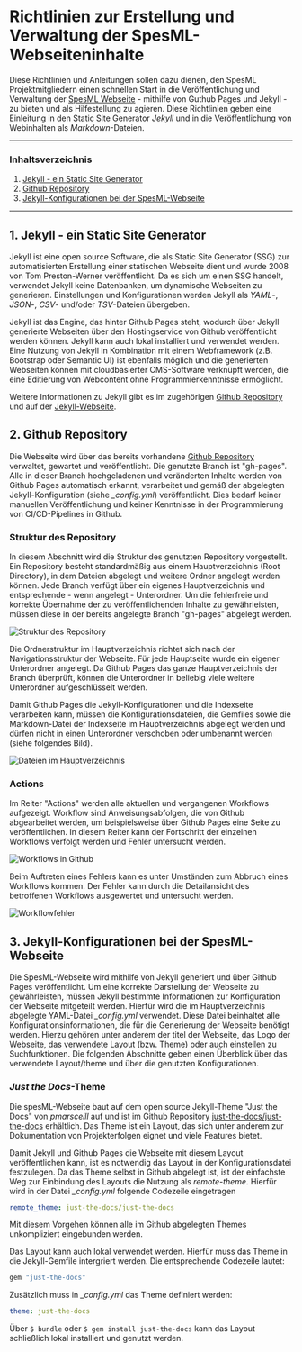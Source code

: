 # Richtlinien zur Erstellung und Verwaltung der SpesML-Webseiteninhalte
Diese Richtlinien und Anleitungen sollen dazu dienen, den SpesML Projektmitgliedern einen schnellen Start in die Veröffentlichung und Verwaltung der [SpesML Webseite](https://spesml.github.io) - mithilfe von Guthub Pages und Jekyll - zu bieten und als Hilfestellung zu agieren. Diese Richtlinien geben eine Einleitung in den Static Site Generator *Jekyll* und in die Veröffentlichung von Webinhalten als *Markdown*-Dateien. 

---
### Inhaltsverzeichnis
1. [Jekyll - ein Static Site Generator](https://github.com/spesml/spesml.github.io/blob/gh-pages/Docu/Website_Guidelines.md#1-jekyll---ein-static-site-generator)
2. [Github Repository](https://github.com/spesml/spesml.github.io/blob/gh-pages/Docu/Website_Guidelines.md#2-github-repository)
3. [Jekyll-Konfigurationen bei der SpesML-Webseite](https://github.com/spesml/spesml.github.io/blob/gh-pages/Docu/Website_Guidelines.md#3-jekyll-konfigurationen-bei-der-spesml-webseite)
---

## 1. Jekyll - ein Static Site Generator
Jekyll ist eine open source Software, die als Static Site Generator (SSG) zur automatisierten Erstellung einer statischen Webseite dient und wurde 2008 von Tom Preston-Werner veröffentlicht. Da es sich um einen SSG handelt, verwendet Jekyll keine Datenbanken, um dynamische Webseiten zu generieren. Einstellungen und Konfigurationen werden Jekyll als *YAML*-, *JSON*-, *CSV*- und/oder *TSV*-Dateien übergeben.  
  
Jekyll ist das Engine, das hinter Github Pages steht, wodurch über Jekyll generierte Webseiten über den Hostingservice von Github veröffentlicht werden können. Jekyll kann auch lokal installiert und verwendet werden. Eine Nutzung von Jekyll in Kombination mit einem Webframework (z.B. Bootstrap oder Semantic UI) ist ebenfalls möglich und die generierten Webseiten können mit cloudbasierter CMS-Software verknüpft werden, die eine Editierung von Webcontent ohne Programmierkenntnisse ermöglicht.  
  
Weitere Informationen zu Jekyll gibt es im zugehörigen [Github Repository](https://github.com/jekyll/jekyll) und auf der [Jekyll-Webseite](https://jekyllrb.com/).

## 2. Github Repository
Die Webseite wird über das bereits vorhandene [Github Repository](https://github.com/spesml/spesml.github.io) verwaltet, gewartet und veröffentlicht. Die genutzte Branch ist "gh-pages". Alle in dieser Branch hochgeladenen und veränderten Inhalte werden von Github Pages automatisch erkannt, verarbeitet und gemäß der abgelegten Jekyll-Konfiguration (siehe *_config.yml*) veröffentlicht. Dies bedarf keiner manuellen Veröffentlichung und keiner Kenntnisse in der Programmierung von CI/CD-Pipelines in Github.

### Struktur des Repository
In diesem Abschnitt wird die Struktur des genutzten Repository vorgestellt. Ein Repository besteht standardmäßig aus einem Hauptverzeichnis (Root Directory), in dem Dateien abgelegt und weitere Ordner angelegt werden können. Jede Branch verfügt über ein eigenes Hauptverzeichnis und entsprechende - wenn angelegt - Unterordner. Um die fehlerfreie und korrekte Übernahme der zu veröffentlichenden Inhalte zu gewährleisten, müssen diese in der bereits angelegte Branch "gh-pages" abgelegt werden.
  
![Struktur des Repository](/Docu/GitStruktur.png)  
  
Die Ordnerstruktur im Hauptverzeichnis richtet sich nach der Navigationsstruktur der Webseite. Für jede Hauptseite wurde ein eigener Unterordner angelegt. Da Github Pages das ganze Hauptverzeichnis der Branch überprüft, können die Unterordner in beliebig viele weitere Unterordner aufgeschlüsselt werden.  
  
Damit Github Pages die Jekyll-Konfigurationen und die Indexseite verarbeiten kann, müssen die Konfigurationsdateien, die Gemfiles sowie die Markdown-Datei der Indexseite im Hauptverzeichnis abgelegt werden und dürfen nicht in einen Unterordner verschoben oder umbenannt werden (siehe folgendes Bild).  
  
![Dateien im Hauptverzeichnis](/Docu/Dateien.png)  
  
### Actions
Im Reiter "Actions" werden alle aktuellen und vergangenen Workflows aufgezeigt. Workflow sind Anweisungsabfolgen, die von Github abgearbeitet werden, um beispielsweise über Github Pages eine Seite zu veröffentlichen. In diesem Reiter kann der Fortschritt der einzelnen Workflows verfolgt werden und Fehler untersucht werden.  
  
![Workflows in Github](/Docu/Workflows.png)  
  
Beim Auftreten eines Fehlers kann es unter Umständen zum Abbruch eines Workflows kommen. Der Fehler kann durch die Detailansicht des betroffenen Workflows ausgewertet und untersucht werden.  
  
![Workflowfehler](/Docu/Fehler.png)  
  
## 3. Jekyll-Konfigurationen bei der SpesML-Webseite
Die SpesML-Webseite wird mithilfe von Jekyll generiert und über Github Pages veröffentlicht. Um eine korrekte Darstellung der Webseite zu gewährleisten, müssen Jekyll bestimmte Informationen zur Konfiguration der Webseite mitgeteilt werden. Hierfür wird die im Hauptverzeichnis abgelegte YAML-Datei *_config.yml* verwendet. Diese Datei beinhaltet alle Konfigurationsinformationen, die für die Generierung der Webseite benötigt werden. Hierzu gehören unter anderem der titel der Webseite, das Logo der Webseite, das verwendete Layout (bzw. Theme) oder auch einstellen zu Suchfunktionen. Die folgenden Abschnitte geben einen Überblick über das verwendete Layout/theme und über die genutzten Konfigurationen.

### *Just the Docs*-Theme
Die spesML-Webseite baut auf dem open source Jekyll-Theme "Just the Docs" von *pmarsceill* auf und ist im Github Repository [just-the-docs/just-the-docs](https://github.com/just-the-docs/just-the-docs) erhältlich. Das Theme ist ein Layout, das sich unter anderem zur Dokumentation von Projekterfolgen eignet und viele Features bietet.  
  
Damit Jekyll und Github Pages die Webseite mit diesem Layout veröffentlichen kann, ist es notwendig das Layout in der Konfigurationsdatei festzulegen. Da das Theme selbst in Github abgelegt ist, ist der einfachste Weg zur Einbindung des Layouts die Nutzung als *remote-theme*. Hierfür wird in der Datei *_config.yml* folgende Codezeile eingetragen
  
```yaml
remote_theme: just-the-docs/just-the-docs
```  
  
Mit diesem Vorgehen können alle im Github abgelegten Themes unkompliziert eingebunden werden.  
  
Das Layout kann auch lokal verwendet werden. Hierfür muss das Theme in die Jekyll-Gemfile intergriert werden. Die entsprechende Codezeile lautet:

```ruby
gem "just-the-docs"
```  
  
Zusätzlich muss in *_config.yml* das Theme definiert werden:

```yaml
theme: just-the-docs
```  
  
Über ```$ bundle``` oder ```$ gem install just-the-docs``` kann das Layout schließlich lokal installiert und genutzt werden.
